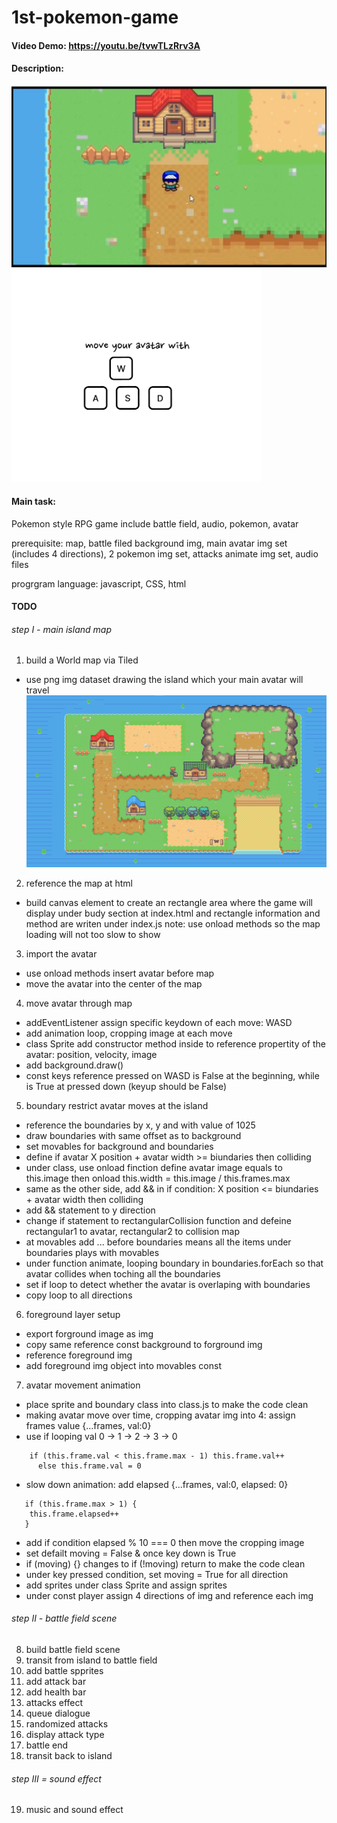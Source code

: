# 1st-pokemon-game

#### Video Demo:  <https://youtu.be/tvwTLzRrv3A>
#### Description:
![pokemon game img](./img/pokemongame.png)
<img src="./img/instruction.png" alt="instruction img" width="400"/>

#### Main task:
Pokemon style RPG game include battle field, audio, pokemon, avatar

prerequisite: map, battle filed background img, main avatar img set (includes 4 directions), 2 pokemon img set, attacks animate img set, audio files

progrgram language: javascript, CSS, html

#### TODO
###### step I - main island map
1. build a World map via Tiled
  - use png img dataset drawing the island which your main avatar will travel
  ![island img](./img/Pellettown.png)
2. reference the map at html
  - build canvas element to create an rectangle area where the game will display under budy section at index.html and rectangle information and method are writen under index.js
  note: use onload methods so the map loading will not too slow to show
  
3. import the avatar
  - use onload methods insert avatar before map
  - move the avatar into the center of the map

4. move avatar through map
 - addEventListener assign specific keydown of each move: WASD
 - add animation loop, cropping image at each move
 - class Sprite add constructor method inside to reference propertity of the avatar: position, velocity, image
 - add background.draw()
 - const keys reference pressed on WASD is False at the beginning, while is True at pressed down (keyup should be False)

5. boundary restrict avatar moves at the island
 - reference the boundaries by x, y and with value of 1025
 - draw boundaries with same offset as to background
 - set movables for background and boundaries 
 - define if avatar X position + avatar width >= biundaries then colliding
 - under class, use onload finction define avatar image equals to this.image then onload this.width = this.image / this.frames.max
 - same as the other side, add && in if condition: X position <= biundaries + avatar width then colliding
 - add && statement to y direction
 - change if statement to rectangularCollision function and defeine rectangular1 to avatar, rectangular2 to collision map
 - at movables add ... before boundaries means all the items under boundaries plays with movables
 - under function animate, looping boundary in boundaries.forEach so that avatar collides when toching all the boundaries
 - set if loop to detect whether the avatar is overlaping with boundaries
 - copy loop to all directions 

6. foreground layer setup
 - export forground image as img
 - copy same reference const background to forground img
 - reference foreground img 
 - add foreground img object into movables const

7. avatar movement animation
 - place sprite and boundary class into class.js to make the code clean
 - making avatar move over time, cropping avatar img into 4: assign frames value {...frames, val:0}
 - use if looping val 0 -> 1 -> 2 -> 3 -> 0
```
    if (this.frame.val < this.frame.max - 1) this.frame.val++
      else this.frame.val = 0
```
 - slow down animation: add elapsed {...frames, val:0, elapsed: 0}
```
   if (this.frame.max > 1) {
    this.frame.elapsed++
   }
```
  - add if condition elapsed % 10 === 0 then move the cropping image
  - set defailt moving = False & once key down is True
  - if (moving) {} changes to  if (!moving) return to make the code clean
  - under key pressed condition, set moving = True for all direction
  - add sprites under class Sprite and assign sprites
  - under const player assign 4 directions of img and reference each img
###### step II - battle field scene
8. build battle field scene
9. transit from island to battle field
10. add battle spprites
11. add attack bar
12. add health bar
13. attacks effect
14. queue dialogue
15. randomized attacks
16. display attack type
17. battle end
18. transit back to island

###### step III = sound effect
19. music and sound effect
